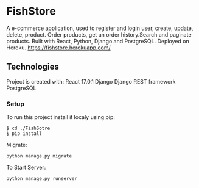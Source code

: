 # FishStore
A e-commerce application, used to register and login user, create, update, delete, product. Order products, get an order history.Search and paginate products.
Built with React, Python, Django and PostgreSQL. Deployed on Heroku. https://fishstore.herokuapp.com/

## Technologies

Project is created with:
React 17.0.1
Django
Django REST framework
PostgreSQL

### Setup
To run this project install it localy using pip:

```
$ cd ./FishSotre
$ pip install 
```
Migrate:
```
python manage.py migrate
```
To Start Server:

```
python manage.py runserver
